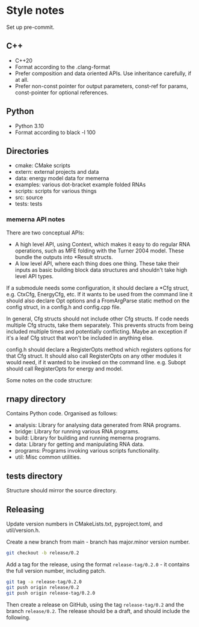 # Style notes

Set up pre-commit.

## C++

- C++20
- Format according to the .clang-format
- Prefer composition and data oriented APIs. Use inheritance carefully, if at
  all.
- Prefer non-const pointer for output parameters, const-ref for params,
  const-pointer for optional references.

## Python

- Python 3.10
- Format according to black -l 100

## Directories

- cmake: CMake scripts
- extern: external projects and data
- data: energy model data for memerna
- examples: various dot-bracket example folded RNAs
- scripts: scripts for various things
- src: source
- tests: tests

### memerna API notes

There are two conceptual APIs:

- A high level API, using Context, which makes it easy to do regular RNA
  operations, such as MFE folding with the Turner 2004 model. These
  bundle the outputs into \*Result structs.
- A low level API, where each thing does one thing. These take their inputs as
  basic building block data structures and shouldn't take high level API types.

If a submodule needs some configuration, it should declare a \*Cfg struct, e.g.
CtxCfg, EnergyCfg, etc. If it wants to be used from the command line it should
also declare Opt options and a FromArgParse static method on the config struct,
in a config.h and config.cpp file.

In general, Cfg structs should not include other Cfg structs. If code needs
multiple Cfg structs, take them separately. This prevents
structs from being included multiple times and potentially conflicting. Maybe
an exception if it's a leaf Cfg struct that won't be included in anything else.

config.h should declare a RegisterOpts method which registers options for
that Cfg struct. It should also call RegisterOpts on any other modules it
would need, if it wanted to be invoked on the command line. e.g. Subopt
should call RegisterOpts for energy and model.

Some notes on the code structure:

## rnapy directory

Contains Python code. Organised as follows:

- analysis: Library for analysing data generated from RNA programs.
- bridge: Library for running various RNA programs.
- build: Library for building and running memerna programs.
- data: Library for getting and manipulating RNA data.
- programs: Programs invoking various scripts functionality.
- util: Misc common utilities.

## tests directory

Structure should mirror the source directory.

## Releasing

Update version numbers in CMakeLists.txt, pyproject.toml, and util/version.h.

Create a new branch from main - branch has major.minor version number.

```bash
git checkout -b release/0.2
```

Add a tag for the release, using the format `release-tag/0.2.0` - it contains
the full version number, including patch.

```bash
git tag -a release-tag/0.2.0
git push origin release/0.2
git push origin release-tag/0.2.0
```

Then create a release on GitHub, using the tag `release-tag/0.2` and the branch
`release/0.2`. The release should be a draft, and should include the following.
